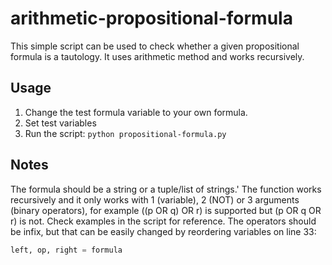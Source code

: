 # arithmetic-propositional-formula

This simple script can be used to check whether a given propositional formula is a tautology. It uses arithmetic method and works recursively.

## Usage
1. Change the test formula variable to your own formula.
2. Set test variables
3. Run the script: `python propositional-formula.py`

## Notes
The formula should be a string or a tuple/list of strings.'
The function works recursively and it only works with 1 (variable), 2 (NOT) or 3 arguments (binary operators), for example ((p OR q) OR r) is supported but (p OR q OR r) is not. Check examples in the script for reference. The operators should be infix, but that can be easily changed by reordering variables on line 33:

```python
left, op, right = formula
```